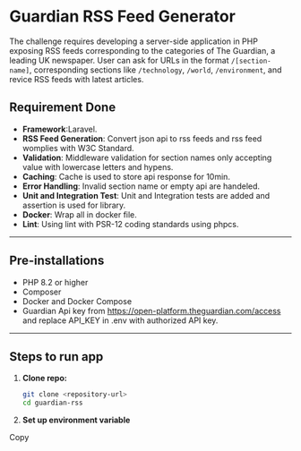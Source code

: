 # Guardian RSS Feed Generator
The challenge requires developing a server-side application in PHP exposing RSS feeds corresponding to the categories of The Guardian, a leading UK newspaper. User can ask for URLs in the format `/[section-name]`, corresponding sections like `/technology`, `/world`, `/environment`, and revice RSS feeds with latest articles.

## Requirement Done
- **Framework**:Laravel.
- **RSS Feed Generation**: Convert json api to rss feeds and rss feed womplies with W3C Standard.
- **Validation**: Middleware validation for section names only accepting value with lowercase letters and hypens.
- **Caching**: Cache is used to store api response for 10min.
- **Error Handling**: Invalid section name or empty api are handeled.
- **Unit and Integration Test**: Unit and Integration tests are added and assertion is used for library.
- **Docker**: Wrap all in docker file.
- **Lint**: Using lint with PSR-12 coding standards using phpcs.

---

## Pre-installations

- PHP 8.2 or higher
- Composer
- Docker and Docker Compose
- Guardian Api key from https://open-platform.theguardian.com/access and replace API_KEY in .env with authorized API key.

---

## Steps to run app

1. **Clone repo:**

   ```bash
   git clone <repository-url>
   cd guardian-rss

2. **Set up environment variable**

Copy